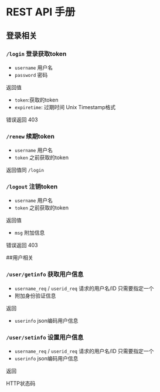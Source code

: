 # REST API 手册

## 登录相关

### `/login` 登录获取token

* `username` 用户名
* `password` 密码

返回值

* `token`:获取的token
* `expiretime`: 过期时间 Unix Timestamp格式

错误返回 403

### `/renew` 续期token

* `username` 用户名
* `token` 之前获取的token

返回值同 `/login`

### `/logout` 注销token

* `username` 用户名
* `token` 之前获取的token

返回值

* `msg` 附加信息

错误返回 403

##用户相关

### `/user/getinfo` 获取用户信息

* `username_req` / `userid_req` 请求的用户名/ID 只需要指定一个
* 附加身份验证信息

返回

* `userinfo` json编码用户信息

### `/user/setinfo` 设置用户信息

* `username_req` / `userid_req` 请求的用户名/ID 只需要指定一个
* `userinfo` json编码用户信息

返回

HTTP状态码

